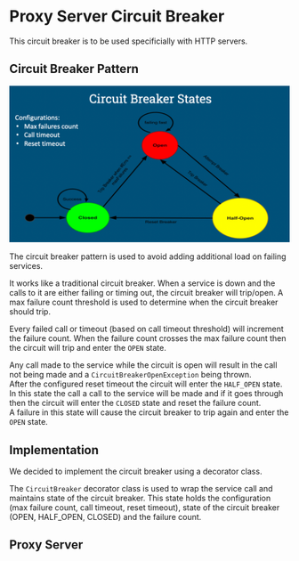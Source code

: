 # Proxy Server Circuit Breaker

This circuit breaker is to be used specificially with HTTP servers.

## Circuit Breaker Pattern

![circuit-breaker](./images/circuit-breaker.png)

The circuit breaker pattern is used to avoid adding additional load on failing services.

It works like a traditional circuit breaker. When a service is down and the calls to it are either failing or timing out, the circuit breaker will trip/open. A max failure count threshold is used to determine when the circuit breaker should trip.

Every failed call or timeout (based on call timeout threshold) will increment the failure count. When the failure count crosses the max failure count then the circuit will trip and enter the `OPEN` state.

Any call made to the service while the circuit is open will result in the call not being made and a `CircuitBreakerOpenException` being thrown.  
After the configured reset timeout the circuit will enter the `HALF_OPEN` state. In this state the call a call to the service will be made and if it goes through then the circuit will enter the `CLOSED` state and reset the failure count.  
A failure in this state will cause the circuit breaker to trip again and enter the `OPEN` state.

## Implementation

We decided to implement the circuit breaker using a decorator class.

The `CircuitBreaker` decorator class is used to wrap the service call and maintains state of the circuit breaker. This state holds the configuration (max failure count, call timeout, reset timeout), state of the circuit breaker (OPEN, HALF_OPEN, CLOSED) and the failure count.

## Proxy Server
